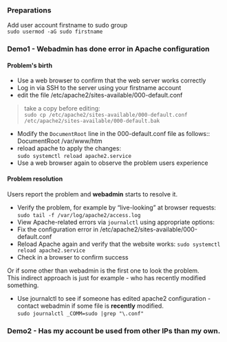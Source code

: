 
### Preparations

Add user account firstname to sudo group  
`sudo usermod -aG sudo firstname`

### Demo1 - Webadmin has done error in Apache configuration  

#### Problem's birth
* Use a web browser to confirm that the web server works correctly
* Log in via SSH to the server using your firstname account
* edit the file /etc/apache2/sites-available/000-default.conf
> take a copy before editing:  
`sudo cp /etc/apache2/sites-available/000-default.conf /etc/apache2/sites-available/000-default.bak`

* Modify the `DocumentRoot` line in the 000-default.conf file as follows::  
DocumentRoot /var/www/htm  
* reload apache to apply the changes:  
`sudo systemctl reload apache2.service`
* Use a web browser again to observe the problem users experience

#### Problem resolution  
Users report the problem and **webadmin** starts to resolve it. 
* Verify the problem, for example by “live-looking” at browser requests:  
`sudo tail -f /var/log/apache2/access.log` 
* View Apache-related errors via `journalctl` using appropriate options:
* Fix the configuration error in /etc/apache2/sites-available/000-default.conf
* Reload Apache again and verify that the website works: 
`sudo systemctl reload apache2.service`
* Check in a browser to confirm success

Or if some other than webadmin is the first one to look the problem.  
This indirect approach is just for example - who has recently modified something.
* Use journalctl to see if someone has edited apache2 configuration - contact webadmin if some file is **recently** modified.  
`sudo journalctl _COMM=sudo |grep "\.conf"`
  
### Demo2 - Has my account be used from other IPs than my own.  


